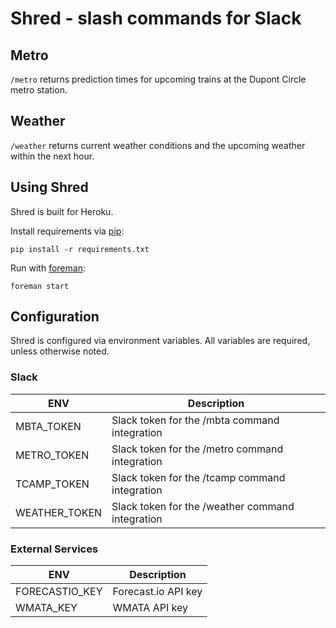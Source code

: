# Shred - slash commands for Slack

## Metro

`/metro` returns prediction times for upcoming trains at the Dupont Circle metro station.

## Weather

`/weather` returns current weather conditions and the upcoming weather within the next hour.

## Using Shred

Shred is built for Heroku.

Install requirements via [pip](https://pypi.python.org/pypi/pip):

    pip install -r requirements.txt

Run with [foreman](http://rubygems.org/gems/foreman):

    foreman start

## Configuration

Shred is configured via environment variables. All variables are required, unless otherwise noted.

### Slack

| ENV | Description |
|-----|-------------|
| MBTA_TOKEN | Slack token for the /mbta command integration |
| METRO_TOKEN | Slack token for the /metro command integration |
| TCAMP_TOKEN | Slack token for the /tcamp command integration |
| WEATHER_TOKEN | Slack token for the /weather command integration |

### External Services

| ENV | Description |
|-----|-------------|
| FORECASTIO_KEY | Forecast.io API key |
| WMATA_KEY | WMATA API key |



